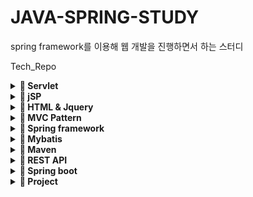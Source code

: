 # JAVA-SPRING-STUDY
spring framework를 이용해 웹 개발을 진행하면서 하는 스터디

Tech_Repo
<details>
 <summary> <b>📌 Servlet</b> </summary>
  <ul>
    <li>  </li>
  </ul>
</details>
<details>
 <summary> <b>📌 jSP</b> </summary>
  <ul>
    <li>  </li>
  </ul>
</details>
<details>
 <summary> <b>📌 HTML & Jquery</b> </summary>
  <ul>
    <li>  </li>>
  </ul>
</details>
<details>
 <summary> <b>📌 MVC Pattern</b> </summary>
  <ul>
    <li>  </li>
  </ul>
</details>
<details>
 <summary> <b>📌 Spring framework</b> </summary>
  <ul>
    <li>  </li>
  </ul>
</details>
<details>
 <summary> <b>📌 Mybatis</b> </summary>
  <ul>
    <li>  </li>
  </ul>
</details>
<details>
 <summary> <b>📌 Maven</b> </summary>
  <ul>
    <li>  </li>
  </ul>
</details>
<details>
 <summary> <b>📌 REST API</b> </summary>
  <ul>
    <li>  </li>
  </ul>
</details>
<details>
 <summary> <b>📌 Spring boot</b> </summary>
  <ul>
    <li>  </li>
  </ul>
</details>
<details>
 <summary> <b>📌 Project</b> </summary>
  <ul>
    <li>  </li>
  </ul>
</details>
